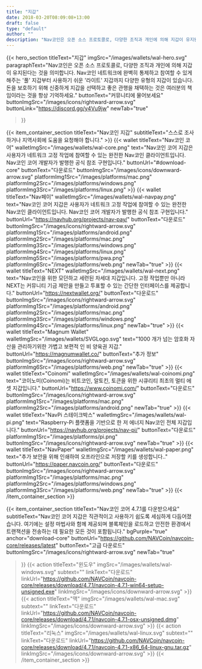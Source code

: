 ```yaml
---
title: "지갑"
date: 2018-03-20T08:09:08+13:00
draft: false
type: "default"
author: ""
description: "Nav코인은 오픈 소스 프로토콜로, 다양한 조직과 개인에 의해 지갑이 유지된다는 것을 의미합니다."
---
```


<script src="https://ajax.googleapis.com/ajax/libs/jquery/3.3.1/jquery.min.js"></script>
{{< hero_section
titleText="지갑"
imgSrc="/images/wallets/wal-hero.svg"
paragraphText="Nav코인은 오픈 소스 프로토콜로, 다양한 조직과 개인에 의해 지갑이 유지된다는 것을 의미합니다. Nav코인 네트워크에 완벽히 통제하고 참여할 수 있게 해주는 '풀' 지갑부터 사용하기 쉬운 '라이트' 지갑까지 다양한 유형의 지갑이 있습니다. 돈을 보호하기 위해 신중하게 지갑을 선택하고 좋은 관행을 채택하는 것은 여러분의 책임이라는 것을 항상&nbsp;기억하세요."
buttonText="커뮤니티에 물어보세요"
buttonImgSrc="/images/icons/rightward-arrow.svg"
buttonLink="https://discord.gg/y4Vu9jw"
newTab="true"
>}}

{{< item_container_section
    titleText="Nav코인 지갑"
    subtitleText="스스로 조사하거나 지역사회에 도움을 요청해야&nbsp;합니다."
    >}}
    {{< wallet
        titleText="Nav코인 코어"
        walletImgSrc="/images/wallets/wal-core.png"
        text="Nav코인 코어 지갑은 사용자가 네트워크 고정 작업에 참여할 수 있는 완전한 Nav코인 클라이언트입니다. Nav코인 코어 개발자가 발행한 공식 참조&nbsp;구현입니다."
        buttonUrl="#download-core"
        buttonText="다운로드"
        buttonImgSrc="/images/icons/downward-arrow.svg"
        platformImg1Src="/images/platforms/mac.png"
        platformImg2Src="/images/platforms/windows.png"
        platformImg3Src="/images/platforms/linux.png"
    >}}
    {{< wallet
        titleText="Nav페이"
        walletImgSrc="/images/wallets/wal-navpay.png"
        text="Nav코인 코어 지갑은 사용자가 네트워크 고정 작업에 참여할 수 있는 완전한 Nav코인 클라이언트입니다. Nav코인 코어 개발자가 발행한 공식 참조&nbsp;구현입니다."
        buttonUrl="https://navhub.org/projects/nav-pay/"
        buttonText="다운로드"
        buttonImgSrc="/images/icons/rightward-arrow.svg"
        platformImg1Src="/images/platforms/android.png"
        platformImg2Src="/images/platforms/mac.png"
        platformImg3Src="/images/platforms/windows.png"
        platformImg4Src="/images/platforms/linux.png"
        platformImg5Src="/images/platforms/pwa.png"
        platformImg6Src="/images/platforms/web.png"
        newTab="true"
    >}}
    {{< wallet
        titleText="NEXT"
        walletImgSrc="/images/wallets/wal-next.png"
        text="Nav코인을 위한 모던하고 세련된 차세대 지갑입니다. 고정 작업뿐만 아니라 NEXT는 커뮤니티 기금 제안을 만들고 투표할 수 있는 간단한 인터페이스를 제공합니다."
        buttonUrl="https://nextwallet.org/"
        buttonText="다운로드"
        buttonImgSrc="/images/icons/rightward-arrow.svg"
        platformImg1Src="/images/platforms/android.png"
        platformImg2Src="/images/platforms/mac.png"
        platformImg3Src="/images/platforms/windows.png"
        platformImg4Src="/images/platforms/linux.png"
        newTab="true"
    >}}
    {{< wallet
        titleText="Magnum Wallet"
        walletImgSrc="/images/wallets/SVGLogo.svg"
        text="1000 개가 넘는 암호화 자산을 관리하기위한 가볍고 보편적 인 비 양육권&nbsp;지갑."
        buttonUrl="https://magnumwallet.co/"
        buttonText="추가 정보"
        buttonImgSrc="/images/icons/rightward-arrow.svg"
        platformImg6Src="/images/platforms/web.png"
        newTab="true"
    >}}
    {{< wallet
        titleText="Coinomi"
        walletImgSrc="/images/wallets/wal-coinomi.png"
        text="코이노미(Coinomi)는 비트코인, 알토킨, 토큰을 위한 시큐리티 최초의 멀티 에셋&nbsp;지갑입니다."
        buttonUrl="https://www.coinomi.com/"
        buttonText="다운로드"
        buttonImgSrc="/images/icons/rightward-arrow.svg"
        platformImg1Src="/images/platforms/mac.png"
        platformImg2Src="/images/platforms/android.png"
        newTab="true"
    >}}
    {{< wallet
        titleText="NavPi 스테이크박스"
        walletImgSrc="/images/wallets/wal-pi.png"
        text="Raspberry-Pi 플랫폼을 기반으로 한 저 에너지 Nav코인 전체&nbsp;지갑입니다."
        buttonUrl="https://navhub.org/projects/nav-pi/"
        buttonText="다운로드"
        platformImg1Src="/images/platforms/pi.png"
        buttonImgSrc="/images/icons/rightward-arrow.svg"
        newTab="true"
    >}}
    {{< wallet
        titleText="NavPaper"
        walletImgSrc="/images/wallets/wal-paper.png"
        text="추가 보안을 위해 인쇄하여 오프라인으로 저장할 키를&nbsp;생성합니다.."
        buttonUrl="https://paper.navcoin.org/"
        buttonText="다운로드"
        buttonImgSrc="/images/icons/rightward-arrow.svg"
        platformImg1Src="/images/platforms/mac.png"
        platformImg2Src="/images/platforms/windows.png"
        platformImg3Src="/images/platforms/web.png"
        newTab="true"
    >}}
{{< /item_container_section >}}

{{< item_container_section
    titleText="Nav코인 코어 4.7.1를 다운받으세요"
    subtitleText="Nav코인 코어 지갑은 직관적이고 사용하기 쉽도록 세심하게 다듬어졌습니다. 여기에는 설정 마법사와 함께 제공되며 블록체인을 로드하고 안전한 환경에서 트랜잭션을 전송하는 데 필요한 모든 것이&nbsp;포함됩니다."
    bgPurple="true"
    anchor="download-core"
    buttonUrl="https://github.com/NAVCoin/navcoin-core/releases/latest"
    buttonText="고급 다운로드"
    buttonImgSrc="/images/icons/rightward-arrow.svg"
    newTab="true"
>}}
    {{< action
        titleText="윈도우"
        imgSrc="/images/wallets/wal-windows.svg"
        subtext=""
        linkText="다운로드"
        linkUrl="https://github.com/NAVCoin/navcoin-core/releases/download/4.7.1/navcoin-4.7.1-win64-setup-unsigned.exe"
        linkImgSrc="/images/icons/downward-arrow.svg"
    >}}
    {{< action
        titleText="맥"
        imgSrc="/images/wallets/wal-mac.svg"
        subtext=""
        linkText="다운로드"
        linkUrl="https://github.com/NAVCoin/navcoin-core/releases/download/4.7.1/navcoin-4.7.1-osx-unsigned.dmg"
        linkImgSrc="/images/icons/downward-arrow.svg"
    >}}
    {{< action                 
        titleText="리눅스"
        imgSrc="/images/wallets/wal-linux.svg"
        subtext=""
        linkText="다운로드"
        linkUrl="https://github.com/NAVCoin/navcoin-core/releases/download/4.7.1/navcoin-4.7.1-x86_64-linux-gnu.tar.gz"
        linkImgSrc="/images/icons/downward-arrow.svg"
    >}}
{{< /item_container_section >}}


<script>
$("a[href^='#']").click(function(e) {
	e.preventDefault();

	var position = $($(this).attr("href")).offset().top;

	$("body, html").animate({
		scrollTop: position
	} /* speed */ );
});
</script>
